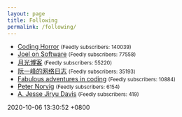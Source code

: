 ```yaml
---
layout: page
title: Following
permalink: /following/
---
```

- [Coding Horror](https://blog.codinghorror.com/) <small>(Feedly subscribers: 140039)</small>
- [Joel on Software](https://www.joelonsoftware.com) <small>(Feedly subscribers: 77558)</small>
- [月光博客](https://www.williamlong.info/) <small>(Feedly subscribers: 55220)</small>
- [阮一峰的网络日志](http://www.ruanyifeng.com/blog/) <small>(Feedly subscribers: 35193)</small>
- [Fabulous adventures in coding](https://ericlippert.com) <small>(Feedly subscribers: 10884)</small>
- [Peter Norvig](http://www.norvig.com) <small>(Feedly subscribers: 6154)</small>
- [A. Jesse Jiryu Davis](https://emptysqua.re/blog/) <small>(Feedly subscribers: 419)</small>

2020-10-06 13:30:52 +0800
